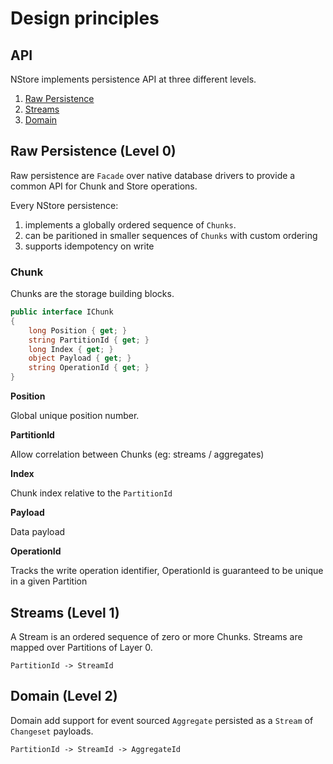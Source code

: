 # Design principles

## API
NStore implements persistence API at three different levels.

1. [Raw Persistence](#raw-persistence-layer-0)
1. [Streams](#streams-layer-1)
1. [Domain](#domain-layer-2)


## Raw Persistence (Level 0)
Raw persistence are `Facade` over native database drivers to provide a common API for Chunk and Store operations.

Every NStore persistence:
1. implements a globally ordered sequence of `Chunks`.
2. can be paritioned in smaller sequences of `Chunks` with custom ordering
3. supports idempotency on write


### Chunk
Chunks are the storage building blocks.  

```csharp
public interface IChunk
{
    long Position { get; }
    string PartitionId { get; }
    long Index { get; }
    object Payload { get; }
    string OperationId { get; }
}
```

**Position**

Global unique position number.


**PartitionId**

Allow correlation between Chunks (eg: streams / aggregates)


**Index**

Chunk index relative to the `PartitionId`

**Payload**

Data payload 

**OperationId**

Tracks the write operation identifier, OperationId is guaranteed to be unique in a given Partition

## Streams (Level 1)

A Stream is an ordered sequence of zero or more Chunks. Streams are mapped over Partitions of Layer 0. 

`PartitionId -> StreamId`

## Domain (Level 2)

Domain add support for event sourced `Aggregate` persisted as a `Stream` of `Changeset` payloads. 

`PartitionId -> StreamId -> AggregateId`